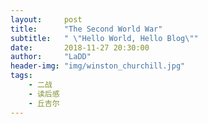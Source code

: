 ```yaml
---
layout:     post
title:      "The Second World War"
subtitle:   " \"Hello World, Hello Blog\""
date:       2018-11-27 20:30:00
author:     "LaDD"
header-img: "img/winston_churchill.jpg"
tags:
    - 二战
    - 读后感
    - 丘吉尔
---
```



 
